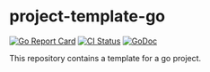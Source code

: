 # project-template-go

[![Go Report Card](https://goreportcard.com/badge/github.com/pasdam/template-go-project)](https://goreportcard.com/report/github.com/pasdam/template-go-project)
[![CI Status](https://github.com/pasdam/template-go-project/workflows/Continuous%20integration/badge.svg)](https://github.com/pasdam/template-go-project/actions/workflows/ci.yaml)
[![GoDoc](https://godoc.org/github.com/pasdam/template-go-project?status.svg)](https://godoc.org/github.com/pasdam/template-go-project)

This repository contains a template for a go project.
